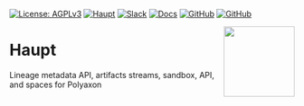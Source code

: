 [![License: AGPLv3](https://img.shields.io/badge/License-AGPLv3-green.svg)](LICENSE)
[![Haupt](https://github.com/polyaxon/haupt/actions/workflows/haupt.yml/badge.svg)](https://github.com/polyaxon/haupt/actions/workflows/haupt.yml)
[![Slack](https://img.shields.io/badge/chat-on%20slack-aadada.svg?logo=slack&longCache=true)](https://polyaxon.com/slack/)
[![Docs](https://img.shields.io/badge/docs-stable-brightgreen.svg?style=flat)](https://polyaxon.com/docs/)
[![GitHub](https://img.shields.io/badge/issue_tracker-github-blue?logo=github)](https://github.com/polyaxon/haupt/issues)
[![GitHub](https://img.shields.io/badge/roadmap-github-blue?logo=github)](https://github.com/polyaxon/)

<a href="https://polyaxon.com"><img src="https://raw.githubusercontent.com/polyaxon/polyaxon/master/artifacts/packages/haupt.svg" width="125" height="125" align="right" /></a>

# Haupt

Lineage metadata API, artifacts streams, sandbox, API, and spaces for Polyaxon
